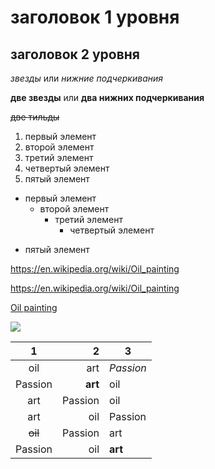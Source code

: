 # заголовок 1 уровня
## заголовок 2 уровня
*звезды* или _нижние подчеркивания_

**две звезды** или __два нижних подчеркивания__

~~две тильды~~
1. первый элемент
2. второй элемент
3. третий элемент
4. четвертый элемент
1. пятый элемент
+ первый элемент
  - второй элемент
    + третий элемент
      - четвертый элемент
* пятый элемент

https://en.wikipedia.org/wiki/Oil_painting

<https://en.wikipedia.org/wiki/Oil_painting>

[Oil painting](https://en.wikipedia.org/wiki/Oil_painting)

![](https://pbs.twimg.com/media/DeAhAkPUwAAUDc9.jpg)

1|2|3
:---:|---:|---
oil|art|*Passion* 
Passion|__art__|oil
art|Passion|oil
art|oil|Passion
~~oil~~|Passion|art
Passion|oil|**art**
